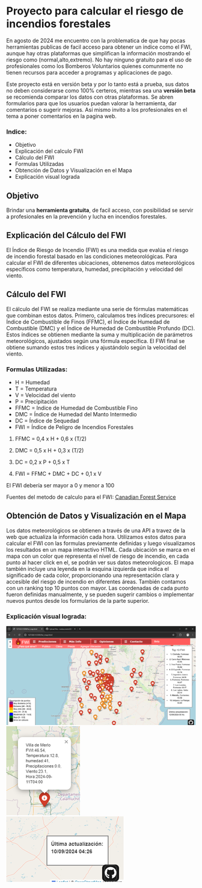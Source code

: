 # Proyecto para calcular el riesgo de incendios forestales

En agosto de 2024 me encuentro con la problematica de que hay pocas herramientas publicas de facil acceso para obtener un indice como el FWI, aunque hay otras plataformas que simplifican la información mostrando el riesgo como (normal,alto,extremo). No hay ninguno gratuito para el uso de profesionales como los Bomberos Voluntarios quienes comunmente no tienen recursos para acceder a programas y aplicaciones de pago.

Este proyecto está en versión beta y por lo tanto está a prueba, sus datos no deben considerarse como 100% certeros, mientras sea una **versión beta** se recomienda comparar los datos con otras plataformas.
Se abren formularios para que los usuarios puedan valorar la herramienta, dar comentarios o sugerir mejoras. Así mismo invito a los profesionales en el tema a poner comentarios en la pagina web. 


### Indice:
* Objetivo
* Explicación del calculo FWI
* Cálculo del FWI
* Formulas Utilizadas
* Obtención de Datos y Visualización en el Mapa
* Explicación visual lograda

## Objetivo

Brindar una **herramienta gratuita**, de facil acceso, con posibilidad se servir a profesionales en la prevención y lucha en incendios forestales.

## Explicación del Cálculo del FWI 

El Índice de Riesgo de Incendio (FWI) es una medida que evalúa el riesgo de incendio forestal basado en las condiciones meteorológicas. Para calcular el FWI de diferentes ubicaciones, obtenemos datos meteorológicos específicos como temperatura, humedad, precipitación y velocidad del viento.

## Cálculo del FWI

El cálculo del FWI se realiza mediante una serie de fórmulas matemáticas que combinan estos datos. Primero, calculamos tres índices precursores: el Índice de Combustible de Finos (FFMC), el Índice de Humedad de Combustible (DMC) y el Índice de Humedad de Combustible Profundo (DC). Estos índices se obtienen mediante la suma y multiplicación de parámetros meteorológicos, ajustados según una fórmula específica. El FWI final se obtiene sumando estos tres índices y ajustándolo según la velocidad del viento.

### Formulas Utilizadas:

* H = Humedad
* T = Temperatura
* V = Velocidad del viento
* P = Precipitación
* FFMC = Indice de Humedad de Combustible Fino
* DMC = Índice de Humedad del Manto Intermedio
* DC = Índice de Sequedad
* FWI = Índice de Peligro de Incendios Forestales

1) FFMC = 0,4 x H + 0,6 x (T/2)

2) DMC = 0,5 x H + 0,3 x (T/2)

3) DC = 0,2 x P + 0,5 x T

4) FWI = FFMC + DMC + DC + 0,1 x V

El FWI debería ser mayor a 0 y menor a 100

Fuentes del metodo de calculo para el FWI:
[Canadian Forest Service](https://cwfis.cfs.nrcan.gc.ca/background/summary/fwi)


## Obtención de Datos y Visualización en el Mapa

Los datos meteorológicos se obtienen a través de una API a travez de la web que actualiza la información cada hora. Utilizamos estos datos para calcular el FWI con las formulas previamente definidas y luego visualizamos los resultados en un mapa interactivo HTML. Cada ubicación se marca en el mapa con un color que representa el nivel de riesgo de incendio, en cada punto al hacer click en el, se podrán ver sus datos meteorologicos. El mapa también incluye una leyenda en la esquina izquierda que indica el significado de cada color, proporcionando una representación clara y accesible del riesgo de incendio en diferentes áreas.
También contamos con un ranking top 10 puntos con mayor.
Las coordenadas de cada punto fueron definidas manualmente, y se pueden sugerir cambios o implementar nuevos puntos desde los formularios de la parte superior.

### Explicación visual lograda:
![vista](pag.png)
![vista](zoom.png)
![vista](update.png)